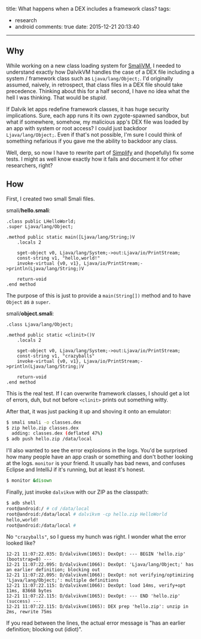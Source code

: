 title: What happens when a DEX includes a framework class?
tags:
  - research
  - android
comments: true
date: 2015-12-21 20:13:40
---

## Why
While working on a new class loading system for [SmaliVM](https://github.com/CalebFenton/simplify/tree/master/smalivm), I needed to understand exactly how DalvikVM handles the case of a DEX file including a system / framework class such as `Ljava/lang/Object;`. I'd originally assumed, naively, in retrospect, that class files in a DEX file should take precedence. Thinking about this for a half second, I have no idea what the hell I was thinking. That would be _stupid_.

If Dalvik let apps redefine framework classes, it has huge security implications. Sure, each app runs it its own zygote-spawned sandbox, but what if somewhere, somehow, my malicious app's DEX file was loaded by an app with system or root access? I could just backdoor `Ljava/lang/Object;`. Even if that's not possible, I'm sure I could think of something nefarious if you gave me the ability to backdoor any class.

Well, derp, so now I have to rewrite part of [Simplify](https://github.com/CalebFenton/simplify) and (hopefully) fix some tests. I might as well know exactly how it fails and document it for other researchers, right?

## How
First, I created two small Smali files.

smali/**hello.smali**:

``` smali
.class public LHelloWorld;
.super Ljava/lang/Object;

.method public static main([Ljava/lang/String;)V
    .locals 2

    sget-object v0, Ljava/lang/System;->out:Ljava/io/PrintStream;
    const-string v1, "hello,world!"
    invoke-virtual {v0, v1}, Ljava/io/PrintStream;->println(Ljava/lang/String;)V

    return-void
.end method
```

The purpose of this is just to provide a `main(String[])` method and to have `Object` as a `super`.

smali/**object.smali**:

``` smali
.class Ljava/lang/Object;

.method public static <clinit>()V
    .locals 2

    sget-object v0, Ljava/lang/System;->out:Ljava/io/PrintStream;
    const-string v1, "crazyballs"
    invoke-virtual {v0, v1}, Ljava/io/PrintStream;->println(Ljava/lang/String;)V

    return-void
.end method
```

This is the real test. If I can overwrite framework classes, I should get a lot of errors, duh, but not before `<clinit>` prints out something witty.

After that, it was just packing it up and shoving it onto an emulator:

``` bash
$ smali smali -o classes.dex
$ zip hello.zip classes.dex
  adding: classes.dex (deflated 47%)
$ adb push hello.zip /data/local
```

I'll also wanted to see the error explosions in the logs. You'd be surprised how many people have an app crash or something and don't bother looking at the logs. `monitor` is your friend. It usually has bad news, and confuses Eclipse and IntelliJ if it's running, but at least it's honest.

``` bash
$ monitor &disown
```

Finally, just invoke `dalvikvm` with our ZIP as the classpath:

``` bash
$ adb shell
root@android:/ # cd /data/local
root@android:/data/local # dalvikvm -cp hello.zip HelloWorld
hello,world!
root@android:/data/local #
```

No `"crazyballs"`, so I guess my hunch was right. I wonder what the error looked like?

```
12-21 11:07:22.035: D/dalvikvm(1065): DexOpt: --- BEGIN 'hello.zip' (bootstrap=0) ---
12-21 11:07:22.095: D/dalvikvm(1066): DexOpt: 'Ljava/lang/Object;' has an earlier definition; blocking out
12-21 11:07:22.095: D/dalvikvm(1066): DexOpt: not verifying/optimizing 'Ljava/lang/Object;': multiple definitions
12-21 11:07:22.115: D/dalvikvm(1066): DexOpt: load 14ms, verify+opt 11ms, 83668 bytes
12-21 11:07:22.115: D/dalvikvm(1065): DexOpt: --- END 'hello.zip' (success) ---
12-21 11:07:22.115: D/dalvikvm(1065): DEX prep 'hello.zip': unzip in 2ms, rewrite 75ms
```

If you read between the lines, the actual error message is "has an earlier definition; blocking out (idiot)".
